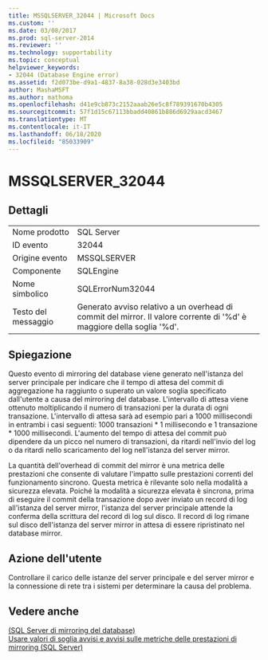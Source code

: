```yaml
---
title: MSSQLSERVER_32044 | Microsoft Docs
ms.custom: ''
ms.date: 03/08/2017
ms.prod: sql-server-2014
ms.reviewer: ''
ms.technology: supportability
ms.topic: conceptual
helpviewer_keywords:
- 32044 (Database Engine error)
ms.assetid: f2d073be-d9a1-4837-8a38-028d3e3403bd
author: MashaMSFT
ms.author: mathoma
ms.openlocfilehash: d41e9cb873c2152aaab26e5c8f789391670b4305
ms.sourcegitcommit: 57f1d15c67113bbadd40861b886d6929aacd3467
ms.translationtype: MT
ms.contentlocale: it-IT
ms.lasthandoff: 06/18/2020
ms.locfileid: "85033909"
---
```

# <a name="mssqlserver_32044"></a>MSSQLSERVER_32044
    
## <a name="details"></a>Dettagli  
  
|||  
|-|-|  
|Nome prodotto|SQL Server|  
|ID evento|32044|  
|Origine evento|MSSQLSERVER|  
|Componente|SQLEngine|  
|Nome simbolico|SQLErrorNum32044|  
|Testo del messaggio|Generato avviso relativo a un overhead di commit del mirror. Il valore corrente di '%d' è maggiore della soglia '%d'.|  
  
## <a name="explanation"></a>Spiegazione  
 Questo evento di mirroring del database viene generato nell'istanza del server principale per indicare che il tempo di attesa del commit di aggregazione ha raggiunto o superato un valore soglia specificato dall'utente a causa del mirroring del database. L'intervallo di attesa viene ottenuto moltiplicando il numero di transazioni per la durata di ogni transazione. L'intervallo di attesa sarà ad esempio pari a 1000 millisecondi in entrambi i casi seguenti: 1000 transazioni * 1 millisecondo e 1 transazione \* 1000 millisecondi. L'aumento del tempo di attesa del commit può dipendere da un picco nel numero di transazioni, da ritardi nell'invio del log o da ritardi nello scaricamento del log nell'istanza del server mirror.  
  
 La quantità dell'overhead di commit del mirror è una metrica delle prestazioni che consente di valutare l'impatto sulle prestazioni correnti del funzionamento sincrono. Questa metrica è rilevante solo nella modalità a sicurezza elevata. Poiché la modalità a sicurezza elevata è sincrona, prima di eseguire il commit della transazione dopo aver inviato un record di log all'istanza del server mirror, l'istanza del server principale attende la conferma della scrittura del record di log sul disco. Il record di log rimane sul disco dell'istanza del server mirror in attesa di essere ripristinato nel database mirror.  
  
## <a name="user-action"></a>Azione dell'utente  
 Controllare il carico delle istanze del server principale e del server mirror e la connessione di rete tra i sistemi per determinare la causa del problema.  
  
## <a name="see-also"></a>Vedere anche  
 [&#40;SQL Server di mirroring del database&#41;](../../database-engine/database-mirroring/database-mirroring-sql-server.md)   
 [Usare valori di soglia avvisi e avvisi sulle metriche delle prestazioni di mirroring &#40;SQL Server&#41;](../../database-engine/database-mirroring/use-warning-thresholds-and-alerts-on-mirroring-performance-metrics-sql-server.md)  
  
  
